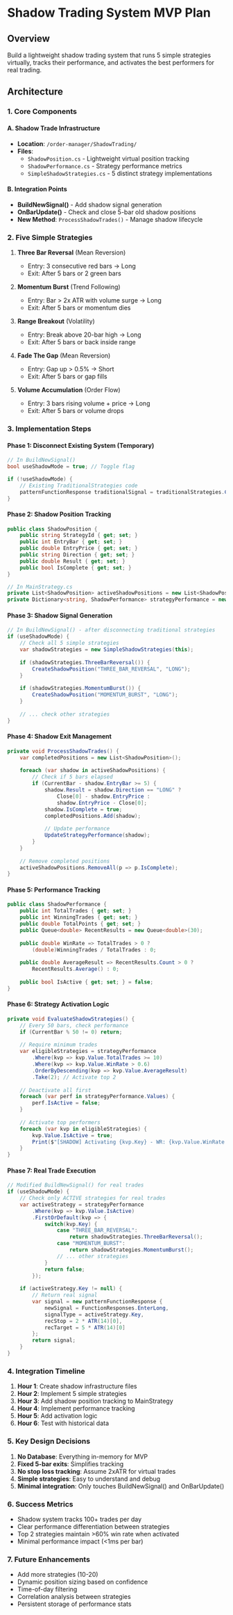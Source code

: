 # Shadow Trading System MVP Plan

## Overview
Build a lightweight shadow trading system that runs 5 simple strategies virtually, tracks their performance, and activates the best performers for real trading.

## Architecture

### 1. Core Components

#### A. Shadow Trade Infrastructure
- **Location**: `/order-manager/ShadowTrading/`
- **Files**:
  - `ShadowPosition.cs` - Lightweight virtual position tracking
  - `ShadowPerformance.cs` - Strategy performance metrics
  - `SimpleShadowStrategies.cs` - 5 distinct strategy implementations

#### B. Integration Points
- **BuildNewSignal()** - Add shadow signal generation
- **OnBarUpdate()** - Check and close 5-bar old shadow positions
- **New Method**: `ProcessShadowTrades()` - Manage shadow lifecycle

### 2. Five Simple Strategies

1. **Three Bar Reversal** (Mean Reversion)
   - Entry: 3 consecutive red bars → Long
   - Exit: After 5 bars or 2 green bars

2. **Momentum Burst** (Trend Following)
   - Entry: Bar > 2x ATR with volume surge → Long
   - Exit: After 5 bars or momentum dies

3. **Range Breakout** (Volatility)
   - Entry: Break above 20-bar high → Long
   - Exit: After 5 bars or back inside range

4. **Fade The Gap** (Mean Reversion)
   - Entry: Gap up > 0.5% → Short
   - Exit: After 5 bars or gap fills

5. **Volume Accumulation** (Order Flow)
   - Entry: 3 bars rising volume + price → Long
   - Exit: After 5 bars or volume drops

### 3. Implementation Steps

#### Phase 1: Disconnect Existing System (Temporary)
```csharp
// In BuildNewSignal()
bool useShadowMode = true; // Toggle flag

if (!useShadowMode) {
    // Existing TraditionalStrategies code
    patternFunctionResponse traditionalSignal = traditionalStrategies.CheckAllTraditionalStrategies(...);
}
```

#### Phase 2: Shadow Position Tracking
```csharp
public class ShadowPosition {
    public string StrategyId { get; set; }
    public int EntryBar { get; set; }
    public double EntryPrice { get; set; }
    public string Direction { get; set; }
    public double Result { get; set; }
    public bool IsComplete { get; set; }
}

// In MainStrategy.cs
private List<ShadowPosition> activeShadowPositions = new List<ShadowPosition>();
private Dictionary<string, ShadowPerformance> strategyPerformance = new Dictionary<string, ShadowPerformance>();
```

#### Phase 3: Shadow Signal Generation
```csharp
// In BuildNewSignal() - after disconnecting traditional strategies
if (useShadowMode) {
    // Check all 5 simple strategies
    var shadowStrategies = new SimpleShadowStrategies(this);
    
    if (shadowStrategies.ThreeBarReversal()) {
        CreateShadowPosition("THREE_BAR_REVERSAL", "LONG");
    }
    
    if (shadowStrategies.MomentumBurst()) {
        CreateShadowPosition("MOMENTUM_BURST", "LONG");
    }
    
    // ... check other strategies
}
```

#### Phase 4: Shadow Exit Management
```csharp
private void ProcessShadowTrades() {
    var completedPositions = new List<ShadowPosition>();
    
    foreach (var shadow in activeShadowPositions) {
        // Check if 5 bars elapsed
        if (CurrentBar - shadow.EntryBar >= 5) {
            shadow.Result = shadow.Direction == "LONG" ? 
                Close[0] - shadow.EntryPrice : 
                shadow.EntryPrice - Close[0];
            shadow.IsComplete = true;
            completedPositions.Add(shadow);
            
            // Update performance
            UpdateStrategyPerformance(shadow);
        }
    }
    
    // Remove completed positions
    activeShadowPositions.RemoveAll(p => p.IsComplete);
}
```

#### Phase 5: Performance Tracking
```csharp
public class ShadowPerformance {
    public int TotalTrades { get; set; }
    public int WinningTrades { get; set; }
    public double TotalPoints { get; set; }
    public Queue<double> RecentResults = new Queue<double>(30);
    
    public double WinRate => TotalTrades > 0 ? 
        (double)WinningTrades / TotalTrades : 0;
    
    public double AverageResult => RecentResults.Count > 0 ? 
        RecentResults.Average() : 0;
        
    public bool IsActive { get; set; } = false;
}
```

#### Phase 6: Strategy Activation Logic
```csharp
private void EvaluateShadowStrategies() {
    // Every 50 bars, check performance
    if (CurrentBar % 50 != 0) return;
    
    // Require minimum trades
    var eligibleStrategies = strategyPerformance
        .Where(kvp => kvp.Value.TotalTrades >= 10)
        .Where(kvp => kvp.Value.WinRate > 0.6)
        .OrderByDescending(kvp => kvp.Value.AverageResult)
        .Take(2); // Activate top 2
    
    // Deactivate all first
    foreach (var perf in strategyPerformance.Values) {
        perf.IsActive = false;
    }
    
    // Activate top performers
    foreach (var kvp in eligibleStrategies) {
        kvp.Value.IsActive = true;
        Print($"[SHADOW] Activating {kvp.Key} - WR: {kvp.Value.WinRate:P0} Avg: {kvp.Value.AverageResult:F2}");
    }
}
```

#### Phase 7: Real Trade Execution
```csharp
// Modified BuildNewSignal() for real trades
if (useShadowMode) {
    // Check only ACTIVE strategies for real trades
    var activeStrategy = strategyPerformance
        .Where(kvp => kvp.Value.IsActive)
        .FirstOrDefault(kvp => {
            switch(kvp.Key) {
                case "THREE_BAR_REVERSAL":
                    return shadowStrategies.ThreeBarReversal();
                case "MOMENTUM_BURST":
                    return shadowStrategies.MomentumBurst();
                // ... other strategies
            }
            return false;
        });
    
    if (activeStrategy.Key != null) {
        // Return real signal
        var signal = new patternFunctionResponse {
            newSignal = FunctionResponses.EnterLong,
            signalType = activeStrategy.Key,
            recStop = 2 * ATR(14)[0],
            recTarget = 5 * ATR(14)[0]
        };
        return signal;
    }
}
```

### 4. Integration Timeline

1. **Hour 1**: Create shadow infrastructure files
2. **Hour 2**: Implement 5 simple strategies
3. **Hour 3**: Add shadow position tracking to MainStrategy
4. **Hour 4**: Implement performance tracking
5. **Hour 5**: Add activation logic
6. **Hour 6**: Test with historical data

### 5. Key Design Decisions

1. **No Database**: Everything in-memory for MVP
2. **Fixed 5-bar exits**: Simplifies tracking
3. **No stop loss tracking**: Assume 2xATR for virtual trades
4. **Simple strategies**: Easy to understand and debug
5. **Minimal integration**: Only touches BuildNewSignal() and OnBarUpdate()

### 6. Success Metrics

- Shadow system tracks 100+ trades per day
- Clear performance differentiation between strategies
- Top 2 strategies maintain >60% win rate when activated
- Minimal performance impact (<1ms per bar)

### 7. Future Enhancements

- Add more strategies (10-20)
- Dynamic position sizing based on confidence
- Time-of-day filtering
- Correlation analysis between strategies
- Persistent storage of performance stats
